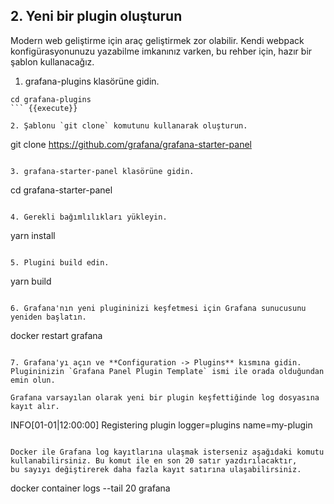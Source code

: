 ## 2. Yeni bir plugin oluşturun

Modern web geliştirme için araç geliştirmek zor olabilir. Kendi webpack konfigürasyonunuzu yazabilme imkanınız varken, bu rehber için, hazır bir şablon kullanacağız.

1. grafana-plugins klasörüne gidin.

```
cd grafana-plugins
``` {{execute}}

2. Şablonu `git clone` komutunu kullanarak oluşturun.
```
git clone https://github.com/grafana/grafana-starter-panel
``` {{execute}}

3. grafana-starter-panel klasörüne gidin.

```
cd grafana-starter-panel
``` {{execute}}

4. Gerekli bağımlılıkları yükleyin.
```
yarn install
``` {{execute}}

5. Plugini build edin.
```
yarn build
``` {{execute}}

6. Grafana'nın yeni plugininizi keşfetmesi için Grafana sunucusunu yeniden başlatın.

```
docker restart grafana
``` {{execute}}

7. Grafana'yı açın ve **Configuration -> Plugins** kısmına gidin. Plugininizin `Grafana Panel Plugin Template` ismi ile orada olduğundan emin olun.

Grafana varsayılan olarak yeni bir plugin keşfettiğinde log dosyasına kayıt alır.
```
INFO[01-01|12:00:00] Registering plugin       logger=plugins name=my-plugin
```

Docker ile Grafana log kayıtlarına ulaşmak isterseniz aşağıdaki komutu kullanabilirsiniz. Bu komut ile en son 20 satır yazdırılacaktır, 
bu sayıyı değiştirerek daha fazla kayıt satırına ulaşabilirsiniz.

```
docker container logs --tail 20 grafana
``` {{execute}}
